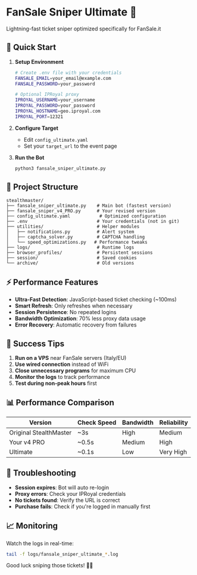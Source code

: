 # FanSale Sniper Ultimate 🎯

Lightning-fast ticket sniper optimized specifically for FanSale.it

## 🚀 Quick Start

1. **Setup Environment**
   ```bash
   # Create .env file with your credentials
   FANSALE_EMAIL=your_email@example.com
   FANSALE_PASSWORD=your_password
   
   # Optional IPRoyal proxy
   IPROYAL_USERNAME=your_username
   IPROYAL_PASSWORD=your_password
   IPROYAL_HOSTNAME=geo.iproyal.com
   IPROYAL_PORT=12321
   ```

2. **Configure Target**
   - Edit `config_ultimate.yaml`
   - Set your `target_url` to the event page

3. **Run the Bot**
   ```bash
   python3 fansale_sniper_ultimate.py
   ```

## 📁 Project Structure

```
stealthmaster/
├── fansale_sniper_ultimate.py    # Main bot (fastest version)
├── fansale_sniper_v4_PRO.py      # Your revised version
├── config_ultimate.yaml           # Optimized configuration
├── .env                          # Your credentials (not in git)
├── utilities/                    # Helper modules
│   ├── notifications.py          # Alert system
│   ├── captcha_solver.py         # CAPTCHA handling
│   └── speed_optimizations.py   # Performance tweaks
├── logs/                         # Runtime logs
├── browser_profiles/             # Persistent sessions
├── session/                      # Saved cookies
└── archive/                      # Old versions
```

## ⚡ Performance Features

- **Ultra-Fast Detection**: JavaScript-based ticket checking (~100ms)
- **Smart Refresh**: Only refreshes when necessary
- **Session Persistence**: No repeated logins
- **Bandwidth Optimization**: 70% less proxy data usage
- **Error Recovery**: Automatic recovery from failures

## 🎯 Success Tips

1. **Run on a VPS** near FanSale servers (Italy/EU)
2. **Use wired connection** instead of WiFi
3. **Close unnecessary programs** for maximum CPU
4. **Monitor the logs** to track performance
5. **Test during non-peak hours** first

## 📊 Performance Comparison

| Version | Check Speed | Bandwidth | Reliability |
|---------|------------|-----------|-------------|
| Original StealthMaster | ~3s | High | Medium |
| Your v4 PRO | ~0.5s | Medium | High |
| Ultimate | ~0.1s | Low | Very High |

## 🔧 Troubleshooting

- **Session expires**: Bot will auto re-login
- **Proxy errors**: Check your IPRoyal credentials
- **No tickets found**: Verify the URL is correct
- **Purchase fails**: Check if you're logged in manually first

## 📈 Monitoring

Watch the logs in real-time:
```bash
tail -f logs/fansale_sniper_ultimate_*.log
```

Good luck sniping those tickets! 🎫✨
